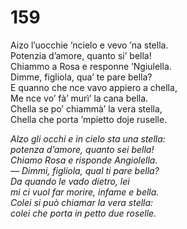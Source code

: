 # 159
  
Aizo l’uocchie ’ncielo e vevo ’na stella.  
Potenzia d’amore, quanto si’ bella!  
Chiammo a Rosa e responne ’Ngiulella.  
Dimme, figliola, qua’ te pare bella?  
E quanno che nce vavo appiero a chella,  
Me nce vo’ fà’ murì’ la cana bella.  
Chella se po’ chiammà’ la vera stella,  
Chella che porta ’mpietto doje ruselle.

*Alzo gli occhi e in cielo sta una stella:  
potenza d’amore, quanto sei bella!  
Chiamo Rosa e risponde Angiolella.  
— Dimmi, figliola, qual ti pare bella?  
Da quando le vado dietro, lei  
mi ci vuol far morire, infame e bella.  
Colei si può chiamar la vera stella:  
colei che porta in petto due roselle.*



